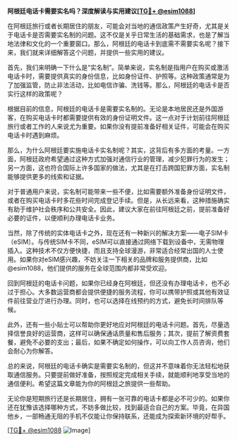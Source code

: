 **阿根廷电话卡需要实名吗？深度解读与实用建议[[TG💪+ @esim1088](https://t.me/s/esim1088)]**

在阿根廷旅行或者长期居住的朋友，可能会对当地的通信政策产生好奇，尤其是关于电话卡是否需要实名制的问题。这不仅是关乎日常生活的基础需求，也是了解当地法律和文化的一个重要窗口。那么，阿根廷的电话卡到底需不需要实名呢？接下来，我们就来详细解答这个问题，并提供一些实用的建议。

首先，我们来明确一下什么是“实名制”。简单来说，实名制是指用户在购买或激活电话卡时，需要提供真实的身份信息，比如身份证件、护照等。这种政策通常是为了加强监管，防止非法活动，比如电信诈骗、洗钱等。那么，阿根廷的电话卡是否实行这样的政策呢？

根据目前的信息，阿根廷的电话卡是需要实名制的。无论是本地居民还是外国游客，在购买电话卡时都需要提供有效的身份证明文件。这一点对于计划前往阿根廷旅行或者工作的人来说尤为重要。如果你没有提前准备好相关证件，可能会在购买电话卡时遇到麻烦。

那么，为什么阿根廷要实施电话卡实名制呢？其实，这背后有多方面的考量。一方面，阿根廷政府希望通过这种方式加强对通信行业的管理，减少犯罪行为的发生；另一方面，这也符合国际上许多国家的做法，尤其是在打击跨国犯罪方面，实名制能够提供更多的线索和证据。

对于普通用户来说，实名制可能带来一些不便，比如需要额外准备身份证明文件，或者在购买电话卡时多花些时间完成登记手续。但是，从长远来看，这种措施确实有助于维护社会秩序和公共安全。因此，建议大家在前往阿根廷之前，提前准备好必要的证件，以便顺利办理电话卡业务。

当然，除了传统的实体电话卡之外，现在还有一种新兴的解决方案——电子SIM卡（eSIM）。与传统SIM卡不同，eSIM可以直接通过网络下载到设备中，无需物理插入。这种技术不仅方便快捷，而且支持全球漫游，非常适合经常出国的人士使用。如果你对eSIM感兴趣，不妨关注一下相关的品牌和服务提供商，比如@esim1088，他们提供的服务在全球范围内都非常受欢迎。

回到阿根廷的电话卡问题，如果你已经身在阿根廷，但还没有办理电话卡，也不必过于担心。大多数运营商都会提供便捷的服务流程，你可以携带护照或其他有效证件前往营业厅进行办理。同时，也可以选择在线预约的方式，避免长时间排队等候。

此外，还有一些小贴士可以帮助你更好地应对阿根廷的电话卡问题。首先，尽量选择信誉良好的运营商，这样可以确保通话质量和售后服务；其次，提前了解资费套餐，避免不必要的支出；最后，如果不确定如何操作，可以向工作人员咨询，他们会耐心为你解答。

总的来说，阿根廷的电话卡确实是需要实名制的，但这并不意味着你无法轻松地获取通信服务。只要提前做好准备，按照规定完成相关手续，就能顺利地享受当地的通信便利。希望这篇文章能为你的阿根廷之旅提供一些帮助。

无论你是短期旅行还是长期居住，拥有一张可靠的电话卡都是必不可少的。如果你还在犹豫该选择哪种方式，不妨多做比较，找到最适合自己的方案。毕竟，在异国他乡，一部畅通无阻的手机不仅能让你保持联系，还能成为探索新环境的好帮手。

[[TG💪+ @esim1088](https://t.me/s/esim1088) ![Image](https://i.postimg.cc/4NQfJmqS/Snipaste-2025-05-13-00-14-12.png)]